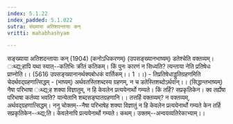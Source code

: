 ```yaml
---
index: 5.1.22
index_padded: 5.1.022
sutra: संख्याया अतिशदन्तायाः कन्
vritti: mahabhashyam

---
```

 सङ्ख्याया अतिशदन्तायाः कन् (1904) (कनोऽधिकरणम्) (उपसङ्ख्यानभाष्यम्) डतेश्चेति वक्तव्यम्। ःथ्द्य;हापि यथा स्यात्--कतिभिः क्रीतं कतिकम्। किं पुनः कारणं न सिध्यति? त्यन्ताया नेति प्रतिषेधः प्राप्नोति।। (5616 उपसङ्ख्यानानर्थक्यबोधकं वार्तिकम्।। 1 ।।) - तिप्रतिषेधाड्डुतिग्रहणमिति चेदर्थवद्ग्रहणात्सिद्धम् - (भाष्यम्) अर्थवतस्तिशब्दस्य ग्रहणम्, न च डतेस्तिशब्दोऽर्थवान्।। (सिद्धान्तभाष्यम्) नैषा परिभाषा ःथ्द्य;ह शक्या विज्ञातुम्, न हि केवलेन प्रत्ययेनार्थो गम्यते। किं तर्हि? सप्रकृतिकेन। क्व तर्ह्येषा परिभाषा कर्तव्या भवति? यान्येतानि शब्दसङ्घातग्रहणानि।। तत्तर्हि वक्तव्यम्? न वक्तव्यम्, अर्थवद्ग्रहणात्सिद्धम्। ननु चोक्तम्--नैषा परिभाषेह शक्या विज्ञातुं न हि केवलेन प्रत्ययेनार्थो गम्यते केन तर्हि सप्रकृतिकेन--ःथ्द्य;ति। केवलेनापि प्रत्ययेनार्थो गम्यते। कथम्। उक्तम्--अन्वयव्यतिरेकाभ्याम्।। 